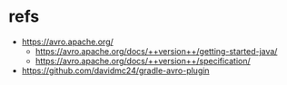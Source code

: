 # refs
- https://avro.apache.org/
  - https://avro.apache.org/docs/++version++/getting-started-java/
  - https://avro.apache.org/docs/++version++/specification/
- https://github.com/davidmc24/gradle-avro-plugin